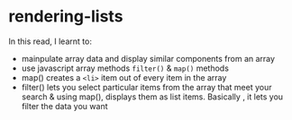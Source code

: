 # rendering-lists

In this read, I learnt to:
- mainpulate array data and display similar components from an array
- use javascript array methods `filter()` & `map()` methods
- map() creates a `<li>` item out of every item in the array
- filter() lets you select particular items from the array that meet your search & using map(), displays them as list items. Basically , it lets you filter the data you want